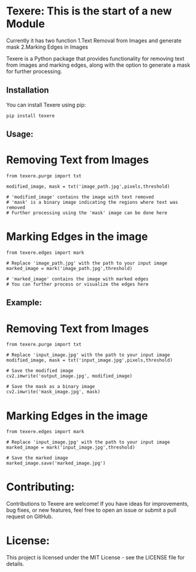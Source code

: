 # Texere: This is the start of a new Module
Currently it has two function 1.Text Removal from Images and generate mask 
2.Marking Edges in Images

Texere is a Python package that provides functionality for removing text from images and marking edges, along with the option to generate a mask for further processing.

## Installation

You can install Texere using pip:

```
pip install texere
```

## Usage: 
# Removing Text from Images
```
from texere.purge import txt

modified_image, mask = txt('image_path.jpg',pixels,threshold)

# 'modified_image' contains the image with text removed
# 'mask' is a binary image indicating the regions where text was removed
# Further processing using the 'mask' image can be done here
```
# Marking Edges in the image
```
from texere.edges import mark

# Replace 'image_path.jpg' with the path to your input image
marked_image = mark('image_path.jpg',threshold)

# 'marked_image' contains the image with marked edges
# You can further process or visualize the edges here
```
## Example:
# Removing Text from Images
```
from texere.purge import txt

# Replace 'input_image.jpg' with the path to your input image
modified_image, mask = txt('input_image.jpg',pixels,threshold)

# Save the modified image
cv2.imwrite('output_image.jpg', modified_image)

# Save the mask as a binary image
cv2.imwrite('mask_image.jpg', mask)
```

# Marking Edges in the image
```
from texere.edges import mark

# Replace 'input_image.jpg' with the path to your input image
marked_image = mark('input_image.jpg',threshold)

# Save the marked image
marked_image.save('marked_image.jpg')
```
# Contributing:
Contributions to Texere are welcome! If you have ideas for improvements, bug fixes, or new features, feel free to open an issue or submit a pull request on GitHub.

# License:
This project is licensed under the MIT License - see the LICENSE file for details.
